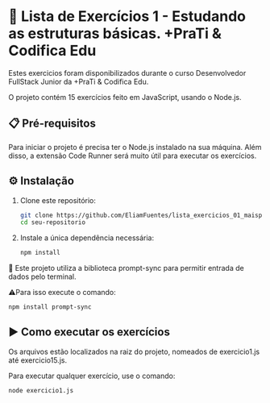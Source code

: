 # 📝 Lista de Exercícios 1 - Estudando as estruturas básicas. +PraTi & Codifica Edu

Estes exercicios foram disponibilizados durante o curso Desenvolvedor FullStack Junior da +PraTi & Codifica Edu.

O projeto contém 15 exercícios feito em JavaScript, usando o Node.js.

## 📋 Pré-requisitos

Para iniciar o projeto é precisa ter o Node.js instalado na sua máquina. Além disso, a extensão Code Runner será muito útil para executar os exercícios.

## ⚙️ Instalação

1. Clone este repositório:

    ```bash
    git clone https://github.com/EliamFuentes/lista_exercicios_01_maisprati
    cd seu-repositorio
    ```

2. Instale a única dependência necessária:

    ```bash
    npm install
    ```

🚨 Este projeto utiliza a biblioteca prompt-sync para permitir entrada de dados pelo terminal.

⚠️Para isso execute o comando:
```bash
npm install prompt-sync
```

## ▶️ Como executar os exercícios

Os arquivos estão localizados na raiz do projeto, nomeados de exercicio1.js até exercicio15.js.

Para executar qualquer exercício, use o comando:

```bash
node exercicio1.js
```

